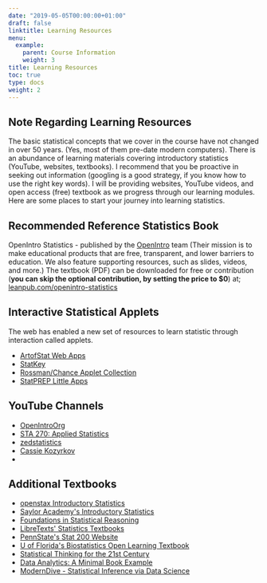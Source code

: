 ```yaml
---
date: "2019-05-05T00:00:00+01:00"
draft: false
linktitle: Learning Resources
menu:
  example:
    parent: Course Information
    weight: 3
title: Learning Resources
toc: true
type: docs
weight: 2
---
```


## Note Regarding Learning Resources
The basic statistical concepts that we cover in the course have not changed in over 50 years. (Yes, most of them pre-date modern computers).  There is an abundance of learning materials covering introductory statistics (YouTube, websites, textbooks).  I recommend that you be proactive in seeking out information (googling is a good strategy, if you know how to use the right key words).  I will be providing websites, YouTube videos, and open access (free) textbook as we progress through our learning modules.  Here are some places to start your journey into learning statistics.

## Recommended Reference Statistics Book
OpenIntro Statistics - published by the [OpenIntro](https://www.openintro.org/) team (Their mission is to make educational products that are free, transparent, and lower barriers to education. We also feature supporting resources, such as slides, videos, and more.)  The textbook (PDF) can be downloaded for free or contribution (**you can skip the optional contribution, by setting the price to $0**) at;
[leanpub.com/openintro-statistics](https://leanpub.com/openintro-statistics)

## Interactive Statistical Applets
The web has enabled a new set of resources to learn statistic through interaction called applets.  
- [ArtofStat Web Apps](http://www.artofstat.com/webapps.html)
- [StatKey](http://www.lock5stat.com/StatKey/)
- [Rossman/Chance Applet Collection](http://www.rossmanchance.com/applets/)
- [StatPREP Little Apps](https://ecstatic-mclean-a0b3e0.netlify.app/categories/little-app/)

## YouTube Channels
- [OpenIntroOrg](https://www.youtube.com/user/OpenIntroOrg/playlists)
- [STA 270: Applied Statistics](https://www.youtube.com/channel/UC50DjGEiQZXUzj-A_ff9bkA/videos)
- [zedstatistics](https://www.youtube.com/channel/UC6AVa0vSrCpuskzGDDKz_EQ)
- [Cassie Kozyrkov](https://www.youtube.com/channel/UCbOX--VOebPe-MMRkatFRxw/videos)
- []()

## Additional Textbooks
- [openstax Introductory Statistics](https://openstax.org/details/books/introductory-statistics)
- [Saylor Academy's Introductory Statistics](https://open.umn.edu/opentextbooks/textbooks/135)
- [Foundations in Statistical Reasoning](https://sites.google.com/site/offthebeatenmathpath/foundations-in-statistical-reasoning-second-edition)
- [LibreTexts' Statistics Textbooks](https://stats.libretexts.org/)
- [PennState's Stat 200 Website](https://online.stat.psu.edu/stat200/home)
- [U of Florida's Biostatistics Open Learning Textbook](https://bolt.mph.ufl.edu/)
- [Statistical Thinking for the 21st Century](https://statsthinking21.github.io/statsthinking21-core-site/index.html)
- [Data Analytics: A Minimal Book Example](https://bookdown.org/jhvdz1/dataanalytics/)
- [ModernDive - Statistical Inference via Data Science](https://moderndive.com/index.html)
